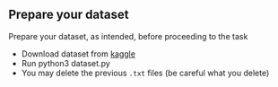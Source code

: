 ## Prepare your dataset

Prepare your dataset, as intended, before proceeding to the task


* Download dataset from [kaggle](https://www.kaggle.com/datasets/hijest/genre-classification-dataset-imdb)
* Run python3 dataset.py
* You may delete the previous `.txt` files (be careful what you delete)